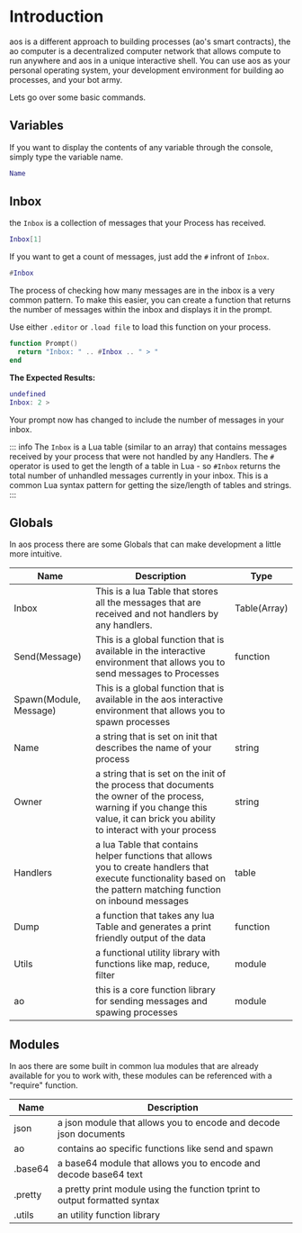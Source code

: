 # Introduction

aos is a different approach to building processes (ao's smart contracts), the ao computer is a decentralized computer network that allows compute to run anywhere and aos in a unique
interactive shell. You can use aos as your personal operating system, your development environment for building ao processes, and your bot army.

Lets go over some basic commands.

## Variables

If you want to display the contents of any variable through the console, simply type the variable name.

```lua
Name
```

## Inbox

the `Inbox` is a collection of messages that your Process has received.

```lua
Inbox[1]
```

If you want to get a count of messages, just add the `#` infront of `Inbox`.

```lua
#Inbox
```

The process of checking how many messages are in the inbox is a very common pattern. To make this easier, you can create a function that returns the number of messages within the inbox and displays it in the prompt.

Use either `.editor` or `.load file` to load this function on your process.

```lua
function Prompt()
  return "Inbox: " .. #Inbox .. " > "
end
```

**The Expected Results:**

```lua
undefined
Inbox: 2 >
```

Your prompt now has changed to include the number of messages in your inbox.

::: info
The `Inbox` is a Lua table (similar to an array) that contains messages received by your process that were not handled by any Handlers. The `#` operator is used to get the length of a table in Lua - so `#Inbox` returns the total number of unhandled messages currently in your inbox. This is a common Lua syntax pattern for getting the size/length of tables and strings.
:::

## Globals

In aos process there are some Globals that can make development a little more intuitive.

| Name                   | Description                                                                                                                                                                       | Type         |
| ---------------------- | --------------------------------------------------------------------------------------------------------------------------------------------------------------------------------- | ------------ |
| Inbox                  | This is a lua Table that stores all the messages that are received and not handlers by any handlers.                                                                              | Table(Array) |
| Send(Message)          | This is a global function that is available in the interactive environment that allows you to send messages to Processes                                                          | function     |
| Spawn(Module, Message) | This is a global function that is available in the aos interactive environment that allows you to spawn processes                                                                 |
| Name                   | a string that is set on init that describes the name of your process                                                                                                              | string       |
| Owner                  | a string that is set on the init of the process that documents the owner of the process, warning if you change this value, it can brick you ability to interact with your process | string       |
| Handlers               | a lua Table that contains helper functions that allows you to create handlers that execute functionality based on the pattern matching function on inbound messages               | table        |
| Dump                   | a function that takes any lua Table and generates a print friendly output of the data                                                                                             | function     |
| Utils                  | a functional utility library with functions like map, reduce, filter                                                                                                              | module       |
| ao                     | this is a core function library for sending messages and spawing processes                                                                                                        | module       |

## Modules

In aos there are some built in common lua modules that are already available for you to work with, these modules can be referenced with a "require" function.

| Name    | Description                                                                |
| ------- | -------------------------------------------------------------------------- |
| json    | a json module that allows you to encode and decode json documents          |
| ao      | contains ao specific functions like send and spawn                         |
| .base64 | a base64 module that allows you to encode and decode base64 text           |
| .pretty | a pretty print module using the function tprint to output formatted syntax |
| .utils  | an utility function library                                                |
